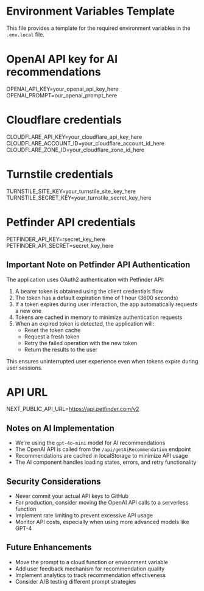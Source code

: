 # Environment Variables Template

This file provides a template for the required environment variables in the `.env.local` file.

# OpenAI API key for AI recommendations
OPENAI_API_KEY=your_openai_api_key_here
OPENAI_PROMPT=our_openai_prompt_here

# Cloudflare credentials
CLOUDFLARE_API_KEY=your_cloudflare_api_key_here
CLOUDFLARE_ACCOUNT_ID=your_cloudflare_account_id_here
CLOUDFLARE_ZONE_ID=your_cloudflare_zone_id_here

# Turnstile credentials
TURNSTILE_SITE_KEY=your_turnstile_site_key_here
TURNSTILE_SECRET_KEY=your_turnstile_secret_key_here

# Petfinder API credentials
PETFINDER_API_KEY=rsecret_key_here
PETFINDER_API_SECRET=secret_key_here

## Important Note on Petfinder API Authentication

The application uses OAuth2 authentication with Petfinder API:

1. A bearer token is obtained using the client credentials flow
2. The token has a default expiration time of 1 hour (3600 seconds)
3. If a token expires during user interaction, the app automatically requests a new one
4. Tokens are cached in memory to minimize authentication requests
5. When an expired token is detected, the application will:
   - Reset the token cache
   - Request a fresh token
   - Retry the failed operation with the new token
   - Return the results to the user

This ensures uninterrupted user experience even when tokens expire during user sessions.

# API URL
NEXT_PUBLIC_API_URL=https://api.petfinder.com/v2

## Notes on AI Implementation

- We're using the `gpt-4o-mini` model for AI recommendations
- The OpenAI API is called from the `/api/getAiRecommendation` endpoint
- Recommendations are cached in localStorage to minimize API usage
- The AI component handles loading states, errors, and retry functionality

## Security Considerations

- Never commit your actual API keys to GitHub
- For production, consider moving the OpenAI API calls to a serverless function
- Implement rate limiting to prevent excessive API usage
- Monitor API costs, especially when using more advanced models like GPT-4

## Future Enhancements

- Move the prompt to a cloud function or environment variable
- Add user feedback mechanism for recommendation quality
- Implement analytics to track recommendation effectiveness
- Consider A/B testing different prompt strategies